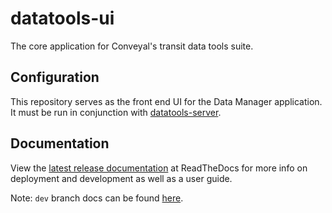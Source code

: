 # datatools-ui

The core application for Conveyal's transit data tools suite.

## Configuration

This repository serves as the front end UI for the Data Manager application. It must be run in conjunction with [datatools-server](https://github.com/conveyal/datatools-server).

## Documentation

View the [latest release documentation](http://conveyal-data-tools.readthedocs.org/en/latest/) at ReadTheDocs for more info on deployment and development as well as a user guide.

Note: `dev` branch docs can be found [here](http://conveyal-data-tools.readthedocs.org/en/dev/).
